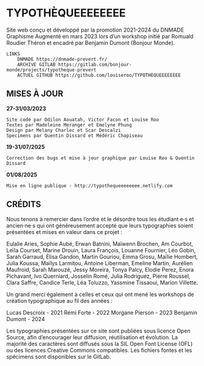# TYPOTHÈQUEEEEEEEE

Site web conçu et développé par la promotion 2021-2024 du DNMADE Graphisme Augmenté en mars 2023 lors d’un workshop initié par Romuald Roudier Théron et encadré par Benjamin Dumont (Bonjour Monde).

	LINKS
		DNMADE https://dnmade-prevert.fr/
		ARCHIVE GITLAB https://gitlab.com/bonjour-monde/projects/typotheque-prevert
		ACTUEL GITHUB https://github.com/louiseroo/TYPOTHEQUEEEEEEEE
		


## MISES À JOUR

**27-31/03/2023**

	Site codé par Odilon Aouatah, Victor Facon et Louise Roo
	Textes par Madeleine Meranger et Emelyne Phung
    Design par Melany Charlec et Scar Descalzi
    Specimens par Quentin Dissard et Médéric Chapiseau


**19-31/07/2025**

	Correction des bugs et mise à jour graphique par Louise Roo & Quentin Dissard


**01/08/2025** 

	Mise en ligne publique - http://typothequeeeeeeee.netlify.com


## CRÉDITS

Nous tenons à remercier dans l’ordre et le désordre tous les étudiant·e·s et ancien·ne·s qui ont généreusement accepté que leurs typographies soient présentées et mises en valeur dans ce projet :

Eulalie Aries, Sophie Aubé, Erwan Batnini, Maïwenn Brochen, Am Courbot, Leïla Courset, Marine Drouin, Laura François, Louanne Fournier, Léo Gobin, Sarah Garraud, Élisa Gandon, Martin Gouriou, Emma Grosu, Maïlie Hombert, Julia Koussa, Maïlys Larmitou, Antoine Liberman, Emeline Martin, Aurélien Maufroid, Sarah Marouzé, Jessy Moreira, Tonya Palcy, Elodie Perez, Enora Pichavant, Ivo Querniard, Josselin Romé, Julia Rodriguez, Pierre Roussel, Clara Saffre, Candice Terle, Léa Toluzzo, Yassmine Tissaoui, Marion Villette.

Un grand merci également à celles et ceux qui ont mené les workshops de création typographique au fil des années :

Lucas Descroix - 2021
Rémi Forte - 2022
Morgane Pierson - 2023
Benjamin Dumont - 2024

Les typographies présentées sur ce site sont publiées sous licence Open Source, afin d’encourager leur diffusion, réutilisation et évolution. La majorité des caractères sont diffusés sous la SIL Open Font License (OFL) ou des licences Creative Commons compatibles. Les fichiers fontes et les spécimens sont disponibles sur le GitLab.